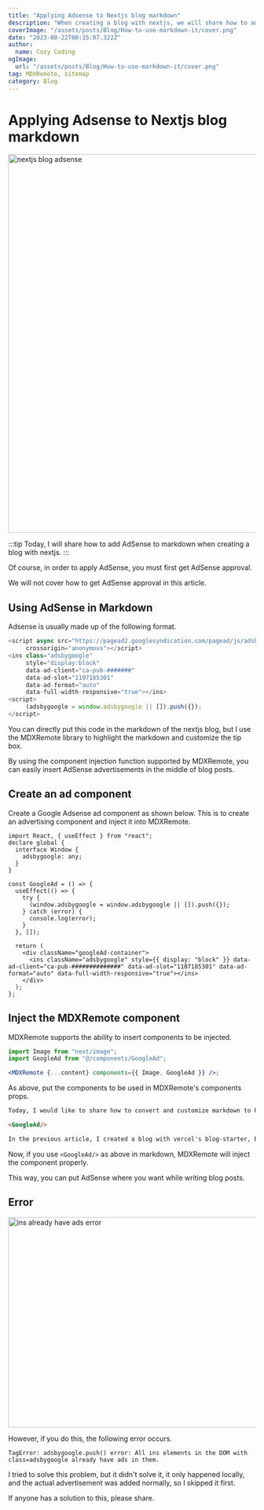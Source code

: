 ```yaml
---
title: "Applying Adsense to Nextjs blog markdown"
description: "When creating a blog with nextjs, we will share how to add AdSense to markdown."
coverImage: "/assets/posts/Blog/How-to-use-markdown-it/cover.png"
date: "2023-08-22T00:35:07.322Z"
author:
  name: Cozy Coding
ogImage:
  url: "/assets/posts/Blog/How-to-use-markdown-it/cover.png"
tag: MDXRemote, sitemap
category: Blog
---
```


# Applying Adsense to Nextjs blog markdown

<Image width="1515" height="771"  alt="nextjs blog adsense" src="/assets/posts/Blog/How-to-add-adsense-in-nextjs-blog/2.png" />

:::tip
Today, I will share how to add AdSense to markdown when creating a blog with nextjs.
:::

Of course, in order to apply AdSense, you must first get AdSense approval.

We will not cover how to get AdSense approval in this article.

<GoogleAd/>

## Using AdSense in Markdown

Adsense is usually made up of the following format.

```js
<script async src="https://pagead2.googlesyndication.com/pagead/js/adsbygoogle.js?client=ca-pub-###########"
     crossorigin="anonymous"></script>
<ins class="adsbygoogle"
     style="display:block"
     data-ad-client="ca-pub-#######"
     data-ad-slot="1107185301"
     data-ad-format="auto"
     data-full-width-responsive="true"></ins>
<script>
     (adsbygoogle = window.adsbygoogle || []).push({});
</script>
```

You can directly put this code in the markdown of the nextjs blog, but I use the MDXRemote library to highlight the markdown and customize the tip box.

By using the component injection function supported by MDXRemote, you can easily insert AdSense advertisements in the middle of blog posts.

## Create an ad component

<GoogleAd/>

Create a Google Adsense ad component as shown below.
This is to create an advertising component and inject it into MDXRemote.

```tsx
import React, { useEffect } from "react";
declare global {
  interface Window {
    adsbygoogle: any;
  }
}

const GoogleAd = () => {
  useEffect(() => {
    try {
      (window.adsbygoogle = window.adsbygoogle || []).push({});
    } catch (error) {
      console.log(error);
    }
  }, []);

  return (
    <div className="googleAd-container">
      <ins className="adsbygoogle" style={{ display: "block" }} data-ad-client="ca-pub-##############" data-ad-slot="1107185301" data-ad-format="auto" data-full-width-responsive="true"></ins>
    </div>
  );
};
```

## Inject the MDXRemote component

MDXRemote supports the ability to insert components to be injected.

```jsx
import Image from "next/image";
import GoogleAd from "@/components/GoogleAd";

<MDXRemote {...content} components={{ Image, GoogleAd }} />;
```

As above, put the components to be used in MDXRemote's components props.

<GoogleAd/>

```md
Today, I would like to share how to convert and customize markdown to html with markdown-it.

<GoogleAd/>

In the previous article, I created a blog with vercel's blog-starter, but when I write markdown in this boiler plate, it is not pretty as shown below...
```

Now, if you use `<GoogleAd/>` as above in markdown, MDXRemote will inject the component properly.

This way, you can put AdSense where you want while writing blog posts.

## Error

<Image width="1000" height="428" alt="ins already have ads error" src="/assets/posts/Blog/How-to-add-adsense-in-nextjs-blog/1.png" />

However, if you do this, the following error occurs.

```
TagError: adsbygoogle.push() error: All ins elements in the DOM with class=adsbygoogle already have ads in them.
```

I tried to solve this problem, but it didn't solve it, it only happened locally, and the actual advertisement was added normally, so I skipped it first.

If anyone has a solution to this, please share.
